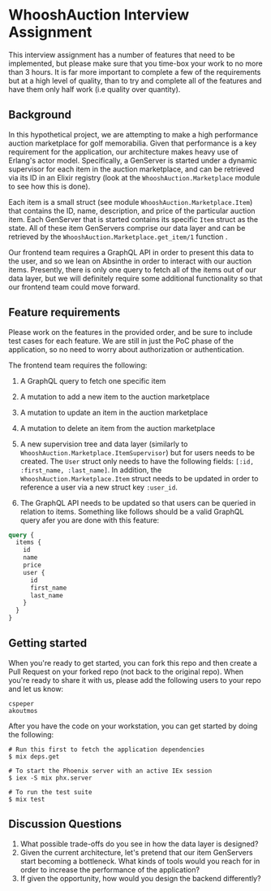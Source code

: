 # WhooshAuction Interview Assignment

This interview assignment has a number of features that need to be implemented, but please make sure that you time-box
your work to no more than 3 hours. It is far more important to complete a few of the requirements but at a high level of
quality, than to try and complete all of the features and have them only half work (i.e quality over quantity).

## Background

In this hypothetical project, we are attempting to make a high performance auction marketplace for golf memorabilia.
Given that performance is a key requirement for the application, our architecture makes heavy use of Erlang's actor
model. Specifically, a GenServer is started under a dynamic supervisor for each item in the auction marketplace, and can
be retrieved via its ID in an Elixir registry (look at the `WhooshAuction.Marketplace` module to see how this is done).

Each item is a small struct (see module `WhooshAuction.Marketplace.Item`) that contains the ID, name, description, and
price of the particular auction item. Each GenServer that is started contains its specific `Item` struct as the state.
All of these item GenServers comprise our data layer and can be retrieved by the `WhooshAuction.Marketplace.get_item/1`
function .

Our frontend team requires a GraphQL API in order to present this data to the user, and so we lean on Absinthe in order
to interact with our auction items. Presently, there is only one query to fetch all of the items out of our data layer,
but we will definitely require some additional functionality so that our frontend team could move forward.

## Feature requirements

Please work on the features in the provided order, and be sure to include test cases for each feature.  We are still in just the PoC phase
of the application, so no need to worry about authorization or authentication.

The frontend team requires the following:

1. A GraphQL query to fetch one specific item

2. A mutation to add a new item to the auction marketplace

3. A mutation to update an item in the auction marketplace

4. A mutation to delete an item from the auction marketplace

5. A new supervision tree and data layer (similarly to `WhooshAuction.Marketplace.ItemSupervisor`) but for users needs
   to be created. The `User` struct only needs to have the following fields: `[:id, :first_name, :last_name]`. In
   addition, the `WhooshAuction.Marketplace.Item` struct needs to be updated in order to reference a user via a new
   struct key `:user_id`.

6. The GraphQL API needs to be updated so that users can be queried in relation to items. Something like follows should
   be a valid GraphQL query afer you are done with this feature:

```graphql
query {
  items {
    id
    name
    price
    user {
      id
      first_name
      last_name
    }
  }
}
```

## Getting started

When you're ready to get started, you can fork this repo and then create a Pull Request on your forked repo (not back to the original repo).  When you're ready to share it with us, please add the following users to your repo and let us know:
```
cspeper
akoutmos
```

After you have the code on your workstation, you can get started by doing the following:

```terminal
# Run this first to fetch the application dependencies
$ mix deps.get

# To start the Phoenix server with an active IEx session
$ iex -S mix phx.server

# To run the test suite
$ mix test
```

## Discussion Questions

1. What possible trade-offs do you see in how the data layer is designed?
2. Given the current architecture, let's pretend that our item GenServers start becoming a bottleneck. What kinds of
   tools would you reach for in order to increase the performance of the application?
3. If given the opportunity, how would you design the backend differently?
